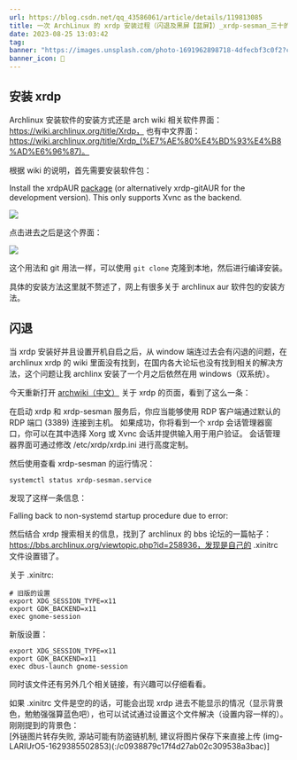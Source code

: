```yaml
---
url: https://blog.csdn.net/qq_43586061/article/details/119813085
title: 一次 ArchLinux 的 xrdp 安装过程（闪退及黑屏【蓝屏】）_xrdp-sesman_三十的南瓜饭的博客 - CSDN 博客
date: 2023-08-25 13:03:42
tag: 
banner: "https://images.unsplash.com/photo-1691962898718-4dfecbf3c0f2?crop=entropy&cs=srgb&fm=jpg&ixid=M3w0Njc1ODd8MHwxfHJhbmRvbXx8fHx8fHwxfHwxNjkyOTM5ODIxfA&ixlib=rb-4.0.3&q=85&fit=crop&w=1882&max-h=540"
banner_icon: 🔖
---
```

## 安装 xrdp

Archlinux 安装软件的安装方式还是 arch wiki 相关软件界面：https://wiki.archlinux.org/title/Xrdp， 也有中文界面：https://wiki.archlinux.org/title/Xrdp_(%E7%AE%80%E4%BD%93%E4%B8%AD%E6%96%87)。

根据 wiki 的说明，首先需要安装软件包：

Install the xrdpAUR [package](https://so.csdn.net/so/search?q=package&spm=1001.2101.3001.7020) (or alternatively xrdp-gitAUR for the development version). This only supports Xvnc as the backend.

![](https://img-blog.csdnimg.cn/e7828cc2da134673b2845cf5fd5aa264.png?x-oss-process=image/watermark,type_ZmFuZ3poZW5naGVpdGk,shadow_10,text_aHR0cHM6Ly9ibG9nLmNzZG4ubmV0L3FxXzQzNTg2MDYx,size_16,color_FFFFFF,t_70)

点击进去之后是这个界面：  

![](https://img-blog.csdnimg.cn/1eab064509184395b98115c2de36265c.png?x-oss-process=image/watermark,type_ZmFuZ3poZW5naGVpdGk,shadow_10,text_aHR0cHM6Ly9ibG9nLmNzZG4ubmV0L3FxXzQzNTg2MDYx,size_16,color_FFFFFF,t_70)

这个用法和 git 用法一样，可以使用 `git clone` 克隆到本地，然后进行编译安装。

具体的安装方法这里就不赘述了，网上有很多关于 archlinux aur 软件包的安装方法。

## 闪退

当 xrdp 安装好并且设置开机自启之后，从 window 端连过去会有闪退的问题，在 archlinux xrdp 的 wiki 里面没有找到，在国内各大论坛也没有找到相关的解决方法，这个问题让我 archlinx 安装了一个月之后依然在用 windows（双系统）。

今天重新打开 [archwiki（中文）](https://wiki.archlinux.org/title/Xrdp_%28%E7%AE%80%E4%BD%93%E4%B8%AD%E6%96%87%29) 关于 xrdp 的页面，看到了这么一条：

在启动 xrdp 和 xrdp-sesman 服务后，你应当能够使用 RDP 客户端通过默认的 RDP 端口 (3389) 连接到主机。 如果成功，你将看到一个 xrdp 会话管理器窗口，你可以在其中选择 Xorg 或 Xvnc 会话并提供输入用于用户验证。 会话管理器界面可通过修改 /etc/xrdp/xrdp.ini 进行高度定制。

然后使用查看 xrdp-sesman 的运行情况：

```
systemctl status xrdp-sesman.service

```

发现了这样一条信息：

Falling back to non-systemd startup procedure due to error:

然后结合 xrdp 搜索相关的信息，找到了 archlinux 的 bbs 论坛的一篇帖子：https://bbs.archlinux.org/viewtopic.php?id=258936，发现是自己的 .xinitrc 文件设置错了。

关于 .xinitrc:

```
# 旧版的设置
export XDG_SESSION_TYPE=x11
export GDK_BACKEND=x11
exec gnome-session

```

新版设置：

```
export XDG_SESSION_TYPE=x11
export GDK_BACKEND=x11
exec dbus-launch gnome-session

```

同时该文件还有另外几个相关链接，有兴趣可以仔细看看。

如果 .xinitrc 文件是空的的话，可能会出现 xrdp 进去不能显示的情况（显示背景色，勉勉强强算蓝色吧），也可以试试通过设置这个文件解决（设置内容一样的）。刚刚提到的背景色：  
[外链图片转存失败, 源站可能有防盗链机制, 建议将图片保存下来直接上传 (img-LARIUrO5-1629385502853)(:/c0938879c17f4d27ab02c309538a3bac)]